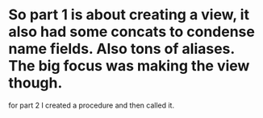 # So part 1 is about creating a view, it also had some concats to condense name fields. Also tons of aliases. The big focus was making the view though.
for part 2 I created a procedure and then called it.

